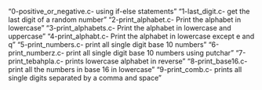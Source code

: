 “0-positive_or_negative.c- using if-else statements”
“1-last_digit.c- get the last digit of a random number”
“2-print_alphabet.c- Print the alphabet in lowercase”
“3-print_alphabets.c- Print the alphabet in lowercase and uppercase”
“4-print_alphabt.c- Print the alphabet in lowercase except e and q”
“5-print_numbers.c- print all single digit base 10 numbers”
“6-print_numberz.c- print all single digit base 10 numbers using putchar”
“7-print_tebahpla.c- prints lowercase alphabet in reverse”
“8-print_base16.c- print all the numbers in base 16 in lowercase”
“9-print_comb.c- prints all single digits separated by a comma and space”
